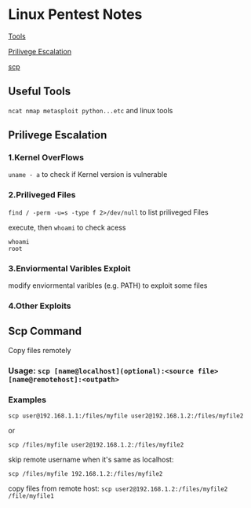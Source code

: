 # Linux Pentest Notes
[Tools](#Useful-Tools)

[Prilivege Escalation](#Prilivege-Escalation)

[scp](#Scp-Command)
## Useful Tools
`ncat nmap metasploit python...etc` and linux tools
## Prilivege Escalation
### 1.Kernel OverFlows 
` uname - a ` to check if Kernel version is vulnerable
### 2.Priliveged Files
`find / -perm -u=s -type f 2>/dev/null` to list priliveged Files

execute, then `whoami` to check acess
    
    whoami
    root

### 3.Enviormental Varibles Exploit
modify enviormental varibles (e.g. PATH) to exploit some files

### 4.Other Exploits



## Scp Command
Copy files remotely
### Usage: `scp [name@localhost](optional):<source file> [name@remotehost]:<outpath>`
### Examples
`scp user@192.168.1.1:/files/myfile user2@192.168.1.2:/files/myfile2`

or

`scp /files/myfile user2@192.168.1.2:/files/myfile2`

skip remote username when it's same as localhost:

`scp /files/myfile 192.168.1.2:/files/myfile2`

copy files from remote host:
`scp user2@192.168.1.2:/files/myfile2 /file/myfile1`
